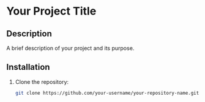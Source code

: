 # Your Project Title

## Description
A brief description of your project and its purpose.

## Installation
1. Clone the repository:
   ```bash
   git clone https://github.com/your-username/your-repository-name.git